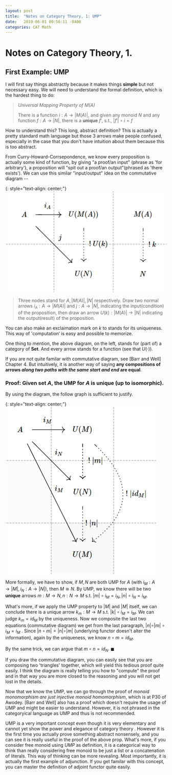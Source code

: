 ```yaml
---
layout: post
title:  "Notes on Category Theory, 1: UMP"
date:   2019-06-01 00:56:11 -0400
categories: CAT Math
---
```


# Notes on Category Theory, __1__.

## First Example: UMP 

I will first say things abstractly because it makes things __simple__ but not necessary easy. We will need to understand the formal definition, which is the hardest thing to do:

> *Universal Mapping Property of M(A)*
> 
> There is a function $i:A \rightarrow  \vert M(A) \vert$, and given any monoid $N$ and any function $f: A \rightarrow  \vert  N  \vert$, there is a __unique__ $f'$, s.t., $\vert f' \vert  \circ i = f$ 





How to understand this? This long, abstract definition? This is actually a pretty standard math language but those 3 arrows make people confused, especially in the case that you don't have intuition about them because this is too abstract. 

From Curry-Howard-Corrsepondence, we know every proposition is actually some kind of function, by giving "a proof/an input" (phrase as 'for arbitrary'), a proposition will "spit out a proof/an output"(phrased as 'there exists'). We can use this similar "input/output" idea on the commutative diagram --


{: style="text-align: center;"}
![img](/assets/img/2019-07-14-10-00-27.png)


> Three nodes stand for $A,  \vert M(A) \vert ,  \vert N \vert$ respectively. Draw two normal arrows $i_A: A \rightarrow  \vert M(A) \vert$ and $j: A \rightarrow  \vert N \vert$, indicating the input(condition) of the proposition, then draw an arrow $U(k):  \vert M(A) \vert  \rightarrow  \vert N \vert$ indicating the output(result) of the proposition.

You can also make an exclaimation mark on $k$ to stands for its uniqueness. This way of 'computation‘ is easy and possible to memorize. 

One thing to mention, the above diagram, on the left, stands for (part of) a category of __Set__. And every arrow stands for a function (see that $U(\cdot)$).

If you are not quite familar with commutative diagram, see [Barr and Well] Chapter 4. But intuitively, it is another way of saying **any compositions of arrows *along two paths with the same start and end* are equal**.

### Proof: Given set $A$, the UMP for $A$ is unique (up to isomorphic).

By using the diagram, the follow graph is sufficient to justify.

{: style="text-align: center;"}
![img](/assets/img/2019-07-14-10-03-08.png)

More formally, we have to show, if $M, N$ are both UMP for $A$ (with $i_M : A \rightarrow \vert M\vert , i_N : A \rightarrow \vert N\vert$), then $M \cong N$. By UMP, we know there will be two **unique** arrows $m : M \rightarrow N, n: N \rightarrow M$ s.t. $\vert m\vert  \circ i_M = i_N, \vert n\vert  \circ i_N = i_M$. 

What's more, if we apply the UMP property to $\vert M\vert$ and $\vert M\vert$ itself, we can conclude there is a unique arrow $k_m : M \rightarrow M$ s.t. $\vert k\vert  \circ i_M = i_M$. We can judge $k_m = id_M$ by the uniqueness. Now we composite the last two equations (commutative diagram) we get from the last paragraph, $\vert n \vert  \circ \vert m \vert  \circ i_M = i_M$ . Since $\vert n \circ m\vert  = \vert n\vert  \circ \vert m\vert$ (underlying functor doesn't alter the information), again by the uniqueness, we know $n \circ m = id_M$. 

By the same trick, we can argue that $m \circ n = id_N$. $\blacksquare$


If you draw the commutative diagram, you can easily see that you are composing two 'triangles' together, which will yield this tedious proof quite easily. I think the diagram is really telling you how to "compute" the proof and in that way you are more closed to the reasoning and you will not get lost in the details.

Now that we know the UMP, we can go through the proof of *monoid monomorphism are just injective monoid homomorphism*, which is at P30 of Awodey. [Barr and Well] also has a proof which doesn't require the usage of UMP and might be easier to understand. However, it is not phrased in the categoryical language as UMP and thus is not recommended.


UMP is a very important concept even though it is very elementary and cannot yet show the power and elegance of category theory . However it is the first time you actually prove something abstract nonsensely, and you can see it is really useful in the proof of the above prop. What's more, if you consider free monoid using *UMP* as definition, it is a categorical way to think than really considering free monoid to be just a list or a concatenation of literals. This way of thinking can be more revealing. Most importantly, it is actually the first example of adjunction. If you get familar with this concept, you can master the definition of adjoint functor quite easily.
